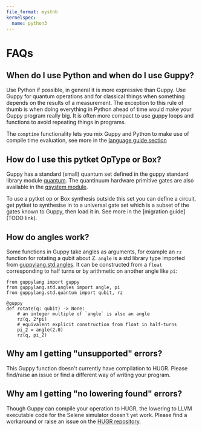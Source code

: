 ```yaml
---
file_format: mystnb
kernelspec:
  name: python3
---
```


# FAQs

## When do I use Python and when do I use Guppy?

Use Python if possible, in general it is more expressive than Guppy. Use Guppy for
quantum operations and for classical things when something depends on the results of a
measurement. The exception to this rule of thumb is when doing everything in Python
ahead of time would make your Guppy program really big. It is often more
compact to use guppy loops and functions to avoid repeating things in programs. 

The `comptime` functionality lets you mix Guppy and Python to make use of compile time
evaluation, see more in the [language guide section](language_guide/comptime.md)

## How do I use this pytket OpType or Box?

Guppy has a standard (small) quantum set defined in the guppy standard library
module [quantum](api/generated/guppylang.std.quantum.rst).
The quantinuum hardware primitive gates are also available in the [qsystem module](api/generated/guppylang.std.quantum.rst).

To use a pytket op or Box synthesis outside this set you can define a circuit, get
pytket to synthesise in to a universal gate set which is a subset of the gates known to
Guppy, then load it in. See more in the [migration guide](TODO link).


## How do angles work?
Some functions in Guppy take angles as arguments, for example an `rz`
function for rotating a qubit about Z. `angle` is a std library type imported
from [guppylang.std.angles](api/generated/guppylang.std.angles.rst). It can be constructed from a `float` corresponding to half
turns or by arithmetic on another angle like `pi`:

```{code-cell} ipython3
from guppylang import guppy
from guppylang.std.angles import angle, pi
from guppylang.std.quantum import qubit, rz

@guppy
def rotate(q: qubit) -> None:
    # an integer multiple of `angle` is also an angle
    rz(q, 2*pi)
    # equivalent explicit construction from float in half-turns
    pi_2 = angle(2.0)
    rz(q, pi_2)
```

## Why am I getting "unsupported" errors?

This Guppy function doesn't currently have compilation to HUGR. Please find/raise an issue or find a different way of writing your program.

## Why am I getting "no lowering found" errors?

Though Guppy can compile your operation to HUGR, the lowering to LLVM executable code for the Selene simulator doesn't yet work. Please find a workaround or raise an issue on the [HUGR repository](https://github.com/cqcl/hugr/).
